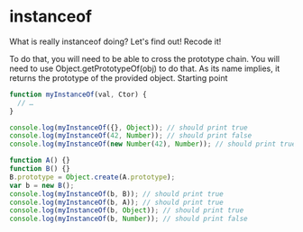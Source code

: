 # instanceof

What is really instanceof doing? Let's find out! Recode it!

To do that, you will need to be able to cross the prototype chain. You will need to use Object.getPrototypeOf(obj) to do that. As its name implies, it returns the prototype of the provided object.
Starting point

```js
function myInstanceOf(val, Ctor) {
  // …
}

console.log(myInstanceOf({}, Object)); // should print true
console.log(myInstanceOf(42, Number)); // should print false
console.log(myInstanceOf(new Number(42), Number)); // should print true

function A() {}
function B() {}
B.prototype = Object.create(A.prototype);
var b = new B();
console.log(myInstanceOf(b, B)); // should print true
console.log(myInstanceOf(b, A)); // should print true
console.log(myInstanceOf(b, Object)); // should print true
console.log(myInstanceOf(b, Number)); // should print false
```
